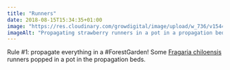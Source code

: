 ```yaml
---
title: "Runners"
date: 2018-08-15T15:34:35+01:00
image: "https://res.cloudinary.com/growdigital/image/upload/w_736/v1544304722/strawberry-44048653541.jpg"
imageAlt: "Propagating strawberry runners in a pot in a propagation bed"
---
```


Rule #1: propagate everything in a #ForestGarden! Some [Fragaria chiloensis](https://pfaf.org/user/Plant.aspx?LatinName=Fragaria+chiloensis) runners popped in a pot in the propagation beds.
